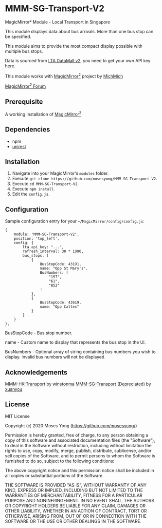 # MMM-SG-Transport-V2
MagicMirror² Module - Local Transport in Singapore

This module displays data about bus arrivals. More than one bus stop can be specified.

This module aims to provide the most compact display possible with multiple bus stops.

Data is sourced from [LTA DataMall v2](https://www.mytransport.sg/content/mytransport/home/dataMall.html), you need to get your own API key here.

This module works with [MagicMirror<sup>2</sup>](https://github.com/MichMich/MagicMirror) project by [MichMich](https://github.com/MichMich/)

[MagicMirror<sup>2</sup> Forum](http://forum.magicmirror.builders/)

## Prerequisite
A working installation of [MagicMirror<sup>2</sup>](https://github.com/MichMich/MagicMirror)
 
## Dependencies
  * npm
  * [unirest](https://www.npmjs.com/package/unirest)

## Installation
1. Navigate into your MagicMirror's `modules` folder.
2. Execute `git clone https://github.com/mosesyong/MMM-SG-Transport-V2`.
3. Execute `cd MMM-SG-Transport-V2`.
4. Execute `npm install`.
5. Edit the `config.js`.

## Configuration
Sample configuration entry for your `~/MagicMirror/config/config.js`:

    {
        module: 'MMM-SG-Transport-V2',
        position: 'top_left',
        config: {
            lta_api_key: "...",
            refresh_interval: 30 * 1000,
            bus_stops: [
                {
                    BusStopCode: 43191,
                    name: "Opp St Mary's",
                    BusNumbers: [
                        "157",
                        "61",
                        "852"
                    ]
                },
                {
                    BusStopCode: 43619,
                    name: "Opp Caltex"
                }
            ]
        }
    },

BusStopCode - Bus stop number.

name - Custom name to display that represents the bus stop in the UI.

BusNumbers - Optional array of string containing bus numbers you wish to display. Invalid bus numbers will not be displayed.

## Acknowledgements
[MMM-HK-Transport](https://github.com/winstonma/MMM-HK-Transport) by [winstonma](https://github.com/winstonma)
[MMM-SG-Transport (Depreciated)](https://github.com/xuanyou/MMM-SG-Transport) by [xuanyou](https://github.com/xuanyou)


## License
MIT License

Copyright (c) 2020 Moses Yong (https://github.com/mosesyong/)

Permission is hereby granted, free of charge, to any person obtaining a copy
of this software and associated documentation files (the "Software"), to deal
in the Software without restriction, including without limitation the rights
to use, copy, modify, merge, publish, distribute, sublicense, and/or sell
copies of the Software, and to permit persons to whom the Software is
furnished to do so, subject to the following conditions:

The above copyright notice and this permission notice shall be included in all
copies or substantial portions of the Software.

THE SOFTWARE IS PROVIDED "AS IS", WITHOUT WARRANTY OF ANY KIND, EXPRESS OR
IMPLIED, INCLUDING BUT NOT LIMITED TO THE WARRANTIES OF MERCHANTABILITY,
FITNESS FOR A PARTICULAR PURPOSE AND NONINFRINGEMENT. IN NO EVENT SHALL THE
AUTHORS OR COPYRIGHT HOLDERS BE LIABLE FOR ANY CLAIM, DAMAGES OR OTHER
LIABILITY, WHETHER IN AN ACTION OF CONTRACT, TORT OR OTHERWISE, ARISING FROM,
OUT OF OR IN CONNECTION WITH THE SOFTWARE OR THE USE OR OTHER DEALINGS IN THE
SOFTWARE.
